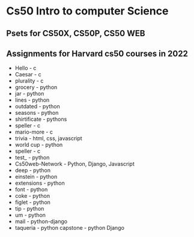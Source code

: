 # Cs50 Intro to computer Science
## Psets for CS50X, CS50P, CS50 WEB

## Assignments for Harvard cs50 courses in 2022

* Hello - c
* Caesar - c 
* plurality - c
* grocery - python
* jar - python
* lines - python
* outdated - python
* seasons - python
* shirtificate - pythons
* speller - c
* mario-more - c
* trivia - html, css, javascript
* world cup - python
* speller - c
* test_ - python
* Cs50web-Network - Python, Django, Javascript
* deep - python
* einstein - python
* extensions - python
* font - python
* coke - python
* figlet - python
* tip - python
* um - python
* mail - python-django
* taqueria - python
capstone - python Django

